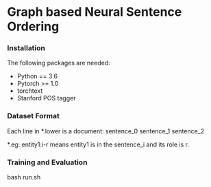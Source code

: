 Graph based Neural Sentence Ordering
=====================================================================

### Installation

The following packages are needed:

- Python == 3.6
- Pytorch >= 1.0
- torchtext
- Stanford POS tagger


### Dataset Format
Each line in *.lower is a document: sentence_0 <eos> sentence_1 <eos> sentence_2

*.eg:
entity1:i-r means entity1 is in the sentence_i and its role is r.


### Training and Evaluation
bash run.sh


